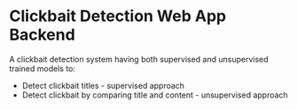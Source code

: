 # Clickbait Detection Web App Backend

A clickbait detection system having both supervised and unsupervised trained models to:
* Detect clickbait titles - supervised approach
* Detect clickbait by comparing title and content - unsupervised approach